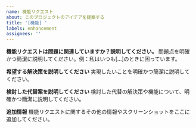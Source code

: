 ```yaml
---
name: 機能リクエスト
about: このプロジェクトのアイデアを提案する
title: '[機能] '
labels: enhancement
assignees: ''
---
```


**機能リクエストは問題に関連していますか？説明してください。**
問題点を明確かつ簡潔に説明してください。例：私はいつも[...]のときに困っています。

**希望する解決策を説明してください**
実現したいことを明確かつ簡潔に説明してください。

**検討した代替案を説明してください**
検討した代替の解決策や機能について、明確かつ簡潔に説明してください。

**追加情報**
機能リクエストに関するその他の情報やスクリーンショットをここに追加してください。